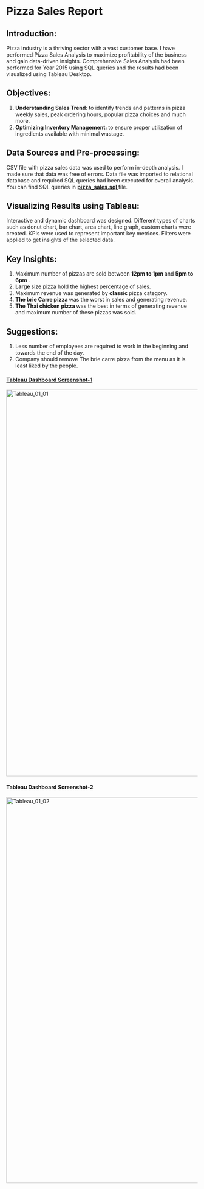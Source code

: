 # Pizza Sales Report
## Introduction:
Pizza industry is a thriving sector with a vast customer base. I have performed Pizza Sales Analysis to maximize profitability of the business and gain data-driven insights. Comprehensive Sales Analysis had been performed for Year 2015 using SQL queries and the results had been visualized using Tableau Desktop. 

## Objectives:
1.	<strong> Understanding Sales Trend: </strong> to identify trends and patterns in pizza weekly sales, peak ordering hours, popular pizza choices and much more.
2.	<strong> Optimizing Inventory Management: </strong> to ensure proper utilization of ingredients available with minimal wastage.


## Data Sources and Pre-processing:
CSV file with pizza sales data was used to perform in-depth analysis. I made sure that data was free of errors. Data file was imported to relational database and required SQL queries had been executed for overall analysis. You can find SQL queries in <b> <a href="https://github.com/palak-kaur-sodhi/Pizza-Sales-Report/blob/main/Pizza_sales.sql"> pizza_sales.sql </a></b> file.

## Visualizing Results using Tableau:
Interactive and dynamic dashboard was designed. Different types of charts such as donut chart, bar chart, area chart, line graph, custom charts were created. KPIs were used to represent important key metrices. Filters were applied to get insights of the selected data.

## Key Insights:
1.	Maximum number of pizzas are sold between <b> 12pm to 1pm </b> and <b> 5pm to 6pm </b>.
2.	<b> Large </b> size pizza hold the highest percentage of sales.
3.	Maximum revenue was generated by <b> classic </b> pizza category.
4.	<b> The brie Carre pizza </b> was the worst in sales and generating revenue.
5.	<b> The Thai chicken pizza </b> was the best in terms of generating revenue and maximum number of these pizzas was sold.

## Suggestions:
1.	Less number of employees are required to work in the beginning and towards the end of the day.
2.	Company should remove The brie carre pizza from the menu as it is least liked by the people.


#### <u> Tableau Dashboard Screenshot-1 </u>
<img width="1017" alt="Tableau_01_01" src="https://github.com/palak-kaur-sodhi/Pizza-Sales-Report/assets/128562893/e55ea983-be4d-41ea-bf99-005434848ee5">

#### Tableau Dashboard Screenshot-2
<img width="1015" alt="Tableau_01_02" src="https://github.com/palak-kaur-sodhi/Pizza-Sales-Report/assets/128562893/2309ab1c-8658-4868-b504-85687ad28e66">



